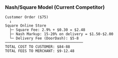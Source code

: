 ### Nash/Square Model (Current Competitor)
```
Customer Order ($75)
  ↓
Square Online Store
  ├─ Square Fee: 2.9% + $0.30 = $2.48
  ├─ Nash Markup: 15-20% on delivery = $1.50-$2.00
  └─ Delivery Fee (DoorDash): $5-8
────────────────────────────────────
TOTAL COST TO CUSTOMER: $84-88
TOTAL FEES TO MERCHANT: $9-12.48
```
